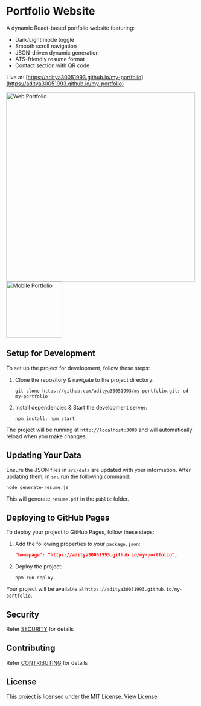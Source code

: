 # Portfolio Website

A dynamic React-based portfolio website featuring:

- Dark/Light mode toggle
- Smooth scroll navigation
- JSON-driven dynamic generation
- ATS-friendly resume format
- Contact section with QR code

Live at: [https://aditya30051993.github.io/my-portfolio](https://aditya30051993.github.io/my-portfolio)

<p float="left">
    <img src="./docs/web_portfolio.gif" alt="Web Portfolio" style="width: 500px;"/>
    <img src="./docs/mob_portfolio.gif" alt="Mobile Portfolio" style="width: 148px;"/>
</p>

## Setup for Development

To set up the project for development, follow these steps:

1. Clone the repository & navigate to the project directory:

   ```
   git clone https://github.com/aditya30051993/my-portfolio.git; cd my-portfolio
   ```

2. Install dependencies & Start the development server:

   ```
   npm install; npm start
   ```

The project will be running at `http://localhost:3000` and will automatically reload when you make changes.

## Updating Your Data

Ensure the JSON files in `src/data` are updated with your information. After updating them, in `src` run the following command:

```
node generate-resume.js
```

This will generate `resume.pdf` in the `public` folder.

## Deploying to GitHub Pages

To deploy your project to GitHub Pages, follow these steps:

1. Add the following properties to your `package.json`:

   ```json
   "homepage": "https://aditya30051993.github.io/my-portfolio",
   ```

2. Deploy the project:
   ```
   npm run deploy
   ```

Your project will be available at `https://aditya30051993.github.io/my-portfolio`.

## Security

Refer [SECURITY](./SECURITY.md) for details

## Contributing

Refer [CONTRIBUTING](./CONTRIBUTING.md) for details

## License

This project is licensed under the MIT License. [View License](./LICENSE).
